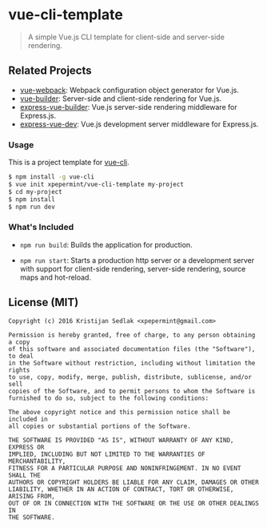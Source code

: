 # vue-cli-template

> A simple Vue.js CLI template for client-side and server-side rendering.

## Related Projects

* [vue-webpack](https://github.com/xpepermint/vue-webpack): Webpack configuration object generator for Vue.js.
* [vue-builder](https://github.com/xpepermint/vue-builder): Server-side and client-side rendering for Vue.js.
* [express-vue-builder](https://github.com/xpepermint/express-vue-builder): Vue.js server-side rendering middleware for Express.js.
* [express-vue-dev](https://github.com/xpepermint/express-vue-dev): Vue.js development server middleware for Express.js.

### Usage

This is a project template for [vue-cli](https://github.com/vuejs/vue-cli).

``` bash
$ npm install -g vue-cli
$ vue init xpepermint/vue-cli-template my-project
$ cd my-project
$ npm install
$ npm run dev
```

### What's Included

- `npm run build`: Builds the application for production.

- `npm run start`: Starts a production http server or a development server with support for client-side rendering, server-side rendering, source maps and hot-reload.

## License (MIT)

```
Copyright (c) 2016 Kristijan Sedlak <xpepermint@gmail.com>

Permission is hereby granted, free of charge, to any person obtaining a copy
of this software and associated documentation files (the "Software"), to deal
in the Software without restriction, including without limitation the rights
to use, copy, modify, merge, publish, distribute, sublicense, and/or sell
copies of the Software, and to permit persons to whom the Software is
furnished to do so, subject to the following conditions:

The above copyright notice and this permission notice shall be included in
all copies or substantial portions of the Software.

THE SOFTWARE IS PROVIDED "AS IS", WITHOUT WARRANTY OF ANY KIND, EXPRESS OR
IMPLIED, INCLUDING BUT NOT LIMITED TO THE WARRANTIES OF MERCHANTABILITY,
FITNESS FOR A PARTICULAR PURPOSE AND NONINFRINGEMENT. IN NO EVENT SHALL THE
AUTHORS OR COPYRIGHT HOLDERS BE LIABLE FOR ANY CLAIM, DAMAGES OR OTHER
LIABILITY, WHETHER IN AN ACTION OF CONTRACT, TORT OR OTHERWISE, ARISING FROM,
OUT OF OR IN CONNECTION WITH THE SOFTWARE OR THE USE OR OTHER DEALINGS IN
THE SOFTWARE.
```

